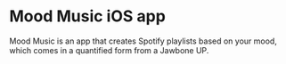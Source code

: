 # Mood Music iOS app
Mood Music is an app that creates Spotify playlists based on your mood, which comes in a quantified form from a Jawbone UP.
